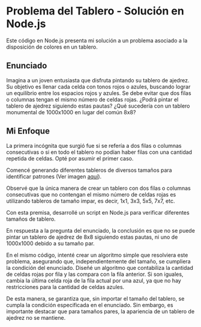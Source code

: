 # Problema del Tablero - Solución en Node.js

Este código en Node.js presenta mi solución a un problema asociado a la disposición de colores en un tablero.

## Enunciado

Imagina a un joven entusiasta que disfruta pintando su tablero de ajedrez. Su objetivo es llenar cada celda con tonos rojos o azules, buscando lograr un equilibrio entre los espacios rojos y azules. Se debe evitar que dos filas o columnas tengan el mismo número de celdas rojas. ¿Podrá pintar el tablero de ajedrez siguiendo estas pautas? ¿Qué sucedería con un tablero monumental de 1000x1000 en lugar del común 8x8?

## Mi Enfoque

La primera incógnita que surgió fue si se refería a dos filas o columnas consecutivas o si en todo el tablero no podían haber filas con una cantidad repetida de celdas. Opté por asumir el primer caso.

Comencé generando diferentes tableros de diversos tamaños para identificar patrones (Ver imagen [aquí](https://drive.google.com/file/d/1DnxrZm-fvWTntbX3RlKD-ED6NhesTaMV/view?usp=drive_link)).

Observé que la única manera de crear un tablero con dos filas o columnas consecutivas que no contengan el mismo número de celdas rojas es utilizando tableros de tamaño impar, es decir, 1x1, 3x3, 5x5, 7x7, etc.

Con esta premisa, desarrollé un script en Node.js para verificar diferentes tamaños de tablero.

En respuesta a la pregunta del enunciado, la conclusión es que no se puede pintar un tablero de ajedrez de 8x8 siguiendo estas pautas, ni uno de 1000x1000 debido a su tamaño par.

En el mismo código, intenté crear un algoritmo simple que resolviera este problema, asegurando que, independientemente del tamaño, se cumpliera la condición del enunciado. Diseñé un algoritmo que contabiliza la cantidad de celdas rojas por fila y las compara con la fila anterior. Si son iguales, cambia la última celda roja de la fila actual por una azul, ya que no hay restricciones para la cantidad de celdas azules.

De esta manera, se garantiza que, sin importar el tamaño del tablero, se cumpla la condición especificada en el enunciado. Sin embargo, es importante destacar que para tamaños pares, la apariencia de un tablero de ajedrez no se mantiene.
